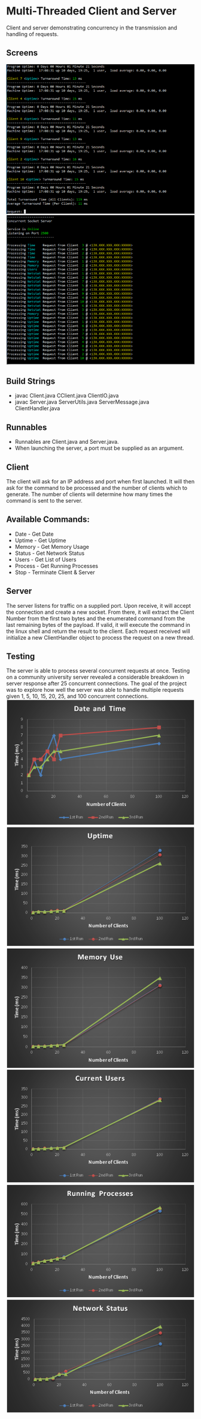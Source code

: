 # Multi-Threaded Client and Server
Client and server demonstrating concurrency in the transmission and handling of requests.

## Screens
![alt text](https://raw.githubusercontent.com/Avatarati/Mutlithreaded-Client-Server/master/Demo/Client.PNG)
![alt text](https://raw.githubusercontent.com/Avatarati/Mutlithreaded-Client-Server/master/Demo/Server.PNG)

## Build Strings
* javac Client.java CClient.java ClientIO.java
* javac Server.java ServerUtils.java ServerMessage.java ClientHandler.java

## Runnables
* Runnables are Client.java and Server.java.
* When launching the server, a port must be supplied as an argument.

## Client
The client will ask for an IP address and port when first launched. It will then ask for the command to be processed and the number of clients which to generate. The number of clients will determine how many times the command is sent to the server.

## Available Commands:
* Date    - Get Date
* Uptime  - Get Uptime
* Memory  - Get Memory Usage
* Status  - Get Network Status
* Users   - Get List of Users
* Process - Get Running Processes
* Stop    - Terminate Client & Server

## Server
The server listens for traffic on a supplied port. Upon receive, it will accept the connection and create a new socket. From there, it will extract the Client Number from the first two bytes and the enumerated command from the last remaining bytes of the payload. If valid, it will execute the command in the linux shell and return the result to the client. Each request received will initialize a new ClientHandler object to process the request on a new thread.

## Testing
The server is able to process several concurrent requests at once. Testing on a community university server revealed a considerable breakdown in server response after 25 concurrent connections. The goal of the project was to explore how well the server was able to handle multiple requests given 1, 5, 10, 15, 20, 25, and 100 concurrent connections.
![alt text](https://raw.githubusercontent.com/Avatarati/Mutlithreaded-Client-Server/master/Testing/DateTime.PNG)
![alt text](https://raw.githubusercontent.com/Avatarati/Mutlithreaded-Client-Server/master/Testing/Uptime.PNG)
![alt text](https://raw.githubusercontent.com/Avatarati/Mutlithreaded-Client-Server/master/Testing/Memory.PNG)
![alt text](https://raw.githubusercontent.com/Avatarati/Mutlithreaded-Client-Server/master/Testing/Users.PNG)
![alt text](https://raw.githubusercontent.com/Avatarati/Mutlithreaded-Client-Server/master/Testing/Processes.PNG)
![alt text](https://raw.githubusercontent.com/Avatarati/Mutlithreaded-Client-Server/master/Testing/NetStat.PNG)
